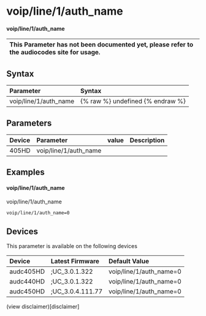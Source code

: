 ﻿---
description: voip/line/1/auth_name
search: false
---

# voip/line/1/auth_name

#### voip/line/1/auth_name


| This Parameter has not been documented yet, please refer to the audiocodes site for usage.  |
| :--- |

## Syntax
| Parameter | Syntax |
| :--- | :--- |
|voip/line/1/auth_name | {% raw %} undefined {% endraw %} |

## Parameters
|Device|Parameter|value|Description|
|:---|:---|:---|:---|
| 405HD | voip/line/1/auth_name |  |  |

## Examples
#### voip/line/1/auth_name

voip/line/1/auth_name

```
voip/line/1/auth_name=0
```

## Devices
This parameter is available on the following devices

| Device | Latest Firmware | Default Value |
|:---|:---|:---|
| audc405HD | ;UC_3.0.1.322 | voip/line/1/auth_name=0 
| audc440HD | ;UC_3.0.1.322 | voip/line/1/auth_name=0 
| audc450HD | ;UC_3.0.4.111.77 | voip/line/1/auth_name=0 

(view disclaimer)[disclaimer]

